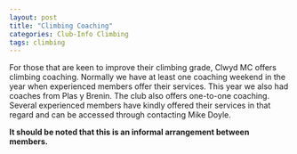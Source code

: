 ```yaml
---
layout: post
title: "Climbing Coaching"
categories: Club-Info Climbing
tags: climbing
---
```


For those that are keen to improve their climbing grade, Clwyd MC offers climbing coaching. Normally we have at least one coaching weekend in the year when experienced members offer their services. This year we also had coaches from Plas y Brenin.
The club also offers one-to-one coaching. Several experienced members have kindly offered their services in that regard and can be accessed through contacting Mike Doyle.

**It should be noted that this is an informal arrangement between members.**
